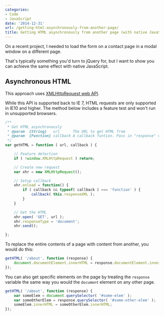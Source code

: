 ```yaml
---
categories:
- Code
- JavaScript
date: '2014-12-31'
url: /getting-html-asynchronously-from-another-page/
title: Getting HTML asynchronously from another page (with native JavaScript)
---
```


On a recent project, I needed to load the form on a contact page in a modal window on a different page.

That's typically something you'd turn to jQuery for, but I want to show you can achieve the same effect with native JavaScript.

## Asynchronous HTML

This approach uses [XMLHttpRequest web API](https://developer.mozilla.org/en-US/docs/Web/API/XMLHttpRequest/HTML_in_XMLHttpRequest).

While this API is supported back to IE 7, HTML requests are only supported in IE10 and higher. The method below includes a feature test and won't run in unsupported browsers.

```javascript
/**
 * Get HTML asynchronously
 * @param  {String}   url      The URL to get HTML from
 * @param  {Function} callback A callback funtion. Pass in "response" variable to use returned HTML.
 */
var getHTML = function ( url, callback ) {

	// Feature detection
	if ( !window.XMLHttpRequest ) return;

	// Create new request
	var xhr = new XMLHttpRequest();

	// Setup callback
	xhr.onload = function() {
		if ( callback && typeof( callback ) === 'function' ) {
			callback( this.responseXML );
		}
	}

	// Get the HTML
	xhr.open( 'GET', url );
	xhr.responseType = 'document';
	xhr.send();

};
```

To replace the entire contents of a page with content from another, you would do this:

```javascript
getHTML( '/about', function (response) {
	document.documentElement.innerHTML = response.documentElement.innerHTML;
});
```

You can also get specific elements on the page by treating the `response` variable the same way you would the `document` element on any other page.


```javascript
getHTML( '/about', function (response) {
	var someElem = document.querySelector( '#some-elem' );
	var someOtherElem = response.querySelector( '#some-other-elem' );
	someElem.innerHTML = someOtherElem.innerHTML;
});
```